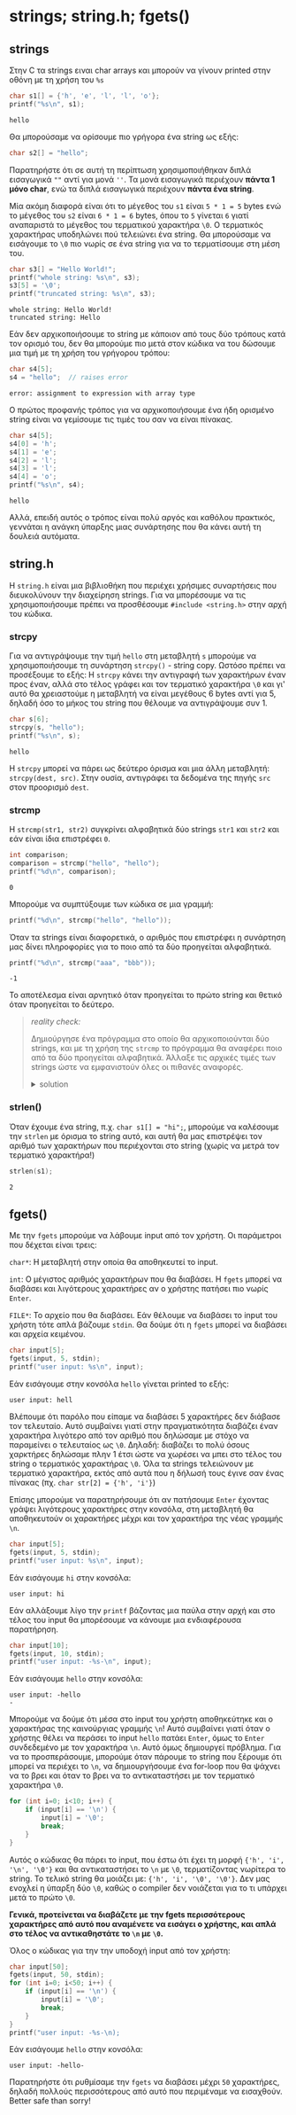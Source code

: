 # strings; string.h; fgets()
## strings
Στην C τα strings ειναι char arrays και μπορούν να γίνουν printed στην οθόνη με
τη χρήση του `%s`
```c
char s1[] = {'h', 'e', 'l', 'l', 'o'};
printf("%s\n", s1);
```
```
hello
```
Θα μπορούσαμε να ορίσουμε πιο γρήγορα ένα string ως εξής:
```c
char s2[] = "hello";
```
Παρατηρήστε ότι σε αυτή τη περίπτωση χρησιμοποιήθηκαν διπλά εισαγωγικά `""`
αντί για μονά `''`. Τα μονά εισαγωγικά περιέχουν **πάντα 1 μόνο char**, ενώ τα
διπλά εισαγωγικά περιέχουν **πάντα ένα string**.

Μία ακόμη διαφορά είναι ότι το μέγεθος του `s1` είναι `5 * 1 = 5` bytes ενώ το
μέγεθος του `s2` είναι `6 * 1 = 6` bytes, όπου το `5` γίνεται `6` γιατί
αναπαριστά το μέγεθος του τερματικού χαρακτήρα `\0`. Ο τερματικός χαρακτήρας
υποδηλώνει πού τελειώνει ένα string. Θα μπορούσαμε να εισάγουμε το `\0` πιο
νωρίς σε ένα string για να το τερματίσουμε στη μέση του.
```c
char s3[] = "Hello World!";
printf("whole string: %s\n", s3);
s3[5] = '\0';
printf("truncated string: %s\n", s3);
```
```
whole string: Hello World!
truncated string: Hello
```

Εάν δεν αρχικοποιήσουμε το string με κάποιον από τους δύο τρόπους κατά τον
ορισμό του, δεν θα μπορούμε πιο μετά στον κώδικα να του δώσουμε μια τιμή με τη
χρήση του γρήγορου τρόπου:
```c
char s4[5];
s4 = "hello";  // raises error
```
```
error: assignment to expression with array type
```
Ο πρώτος προφανής τρόπος για να αρχικοποιήσουμε ένα ήδη ορισμένο string είναι
να γεμίσουμε τις τιμές του σαν να είναι πίνακας.
```c
char s4[5];
s4[0] = 'h';
s4[1] = 'e';
s4[2] = 'l';
s4[3] = 'l';
s4[4] = 'o';
printf("%s\n", s4);
```
```
hello
```
Αλλά, επειδή αυτός ο τρόπος είναι πολύ αργός και καθόλου πρακτικός, γεννάται η
ανάγκη ύπαρξης μιας συνάρτησης που θα κάνει αυτή τη δουλειά αυτόματα.

## string.h
Η `string.h` είναι μια βιβλιοθήκη που περιέχει χρήσιμες συναρτήσεις που
διευκολύνουν την διαχείρηση strings. Για να μπορέσουμε να τις χρησιμοποιήσουμε
πρέπει να προσθέσουμε `#include <string.h>` στην αρχή του κώδικα.

### strcpy
Για να αντιγράψουμε την τιμή `hello` στη μεταβλητή `s` μπορούμε να
χρησιμοποιήσουμε τη συνάρτηση `strcpy()` - string copy. Ωστόσο πρέπει να
προσέξουμε το εξής: Η `strcpy` κάνει την αντιγραφή των χαρακτήρων έναν προς
έναν, αλλά στο τέλος γράφει και τον τερματικό χαρακτήρα `\0` και γι' αυτό θα
χρειαστούμε η μεταβλητή να είναι μεγέθους 6 bytes αντί για 5, δηλαδή όσο το
μήκος του string που θέλουμε να αντιγράψουμε συν 1.
```c
char s[6];
strcpy(s, "hello");
printf("%s\n", s);
```
```
hello
```
H `strcpy` μπορεί να πάρει ως δεύτερο όρισμα και μια άλλη μεταβλητή:
`strcpy(dest, src)`. Στην ουσία, αντιγράφει τα δεδομένα της πηγής `src` στον
προορισμό `dest`.

### strcmp
Η `strcmp(str1, str2)` συγκρίνει αλφαβητικά δύο strings `str1` και `str2` και
εάν είναι ίδια επιστρέφει `0`.
```c
int comparison;
comparison = strcmp("hello", "hello");
printf("%d\n", comparison);
```
```
0
```
Μπορούμε να συμπτύξουμε των κώδικα σε μια γραμμή:
```c
printf("%d\n", strcmp("hello", "hello"));
```
Όταν τα strings είναι διαφορετικά, ο αριθμός που επιστρέφει η συνάρτηση μας
δίνει πληροφορίες για το ποιο από τα δύο προηγείται αλφαβητικά.
```c
printf("%d\n", strcmp("aaa", "bbb"));
```
```
-1
```
To αποτέλεσμα είναι αρνητικό όταν προηγείται το πρώτο string και θετικό όταν
προηγείται το δεύτερο.

> *reality check:*
>
> Δημιούργησε ένα πρόγραμμα στο οποίο θα αρχικοποιούνται δύο strings, και με τη
> χρήση της `strcmp` το πρόγραμμα θα αναφέρει ποιο από τα δύο προηγείται
> αλφαβητικά. Άλλαξε τις αρχικές τιμές των strings ώστε να εμφανιστούν όλες οι
> πιθανές αναφορές.
>
> <details>
>  <summary>solution</summary>
>  
>  ```c
>  char str1[] = "apple";  // try to change it to "cherry" later
>  char str2[] = "banana";
>
>  if (strcmp(str1, str2) > 0) {
>      printf("%s comes after %s\n", str1, str2);
>  } else if (strcmp(str1, str2) < 0) {
>      printf("%s comes before %s\n", str1, str2);
>  } else {
>      printf("%s is the same as %s\n", str1, str2);
>  }
>  ```
> </details>

### strlen()
Όταν έχουμε ένα string, π.χ. `char s1[] = "hi";`, μπορούμε να καλέσουμε την
`strlen` με όρισμα το string αυτό, και αυτή θα μας επιστρέψει τον αριθμό των
 χαρακτήρων που περιέχονται στο string (χωρίς να μετρά τον τερματικό 
χαρακτήρα!)
```c
strlen(s1);
```
```
2
```
    
## fgets()
Με την `fgets` μπορούμε να λάβουμε input από τον χρήστη. Οι παράμετροι που
δέχεται είναι τρεις:

`char*`: Η μεταβλητή στην οποία θα αποθηκευτεί το input.

`int`: Ο μέγιστος αριθμός χαρακτήρων που θα διαβάσει. Η `fgets` μπορεί να
διαβάσει και λιγότερους χαρακτήρες αν ο χρήστης πατήσει πιο νωρίς `Enter`.

`FILE*`: Το αρχείο που θα διαβάσει. Εάν θέλουμε να διαβάσει το input του χρήστη
τότε απλά βάζουμε `stdin`. Θα δούμε ότι η `fgets` μπορεί να διαβάσει και αρχεία
κειμένου.
```c
char input[5];
fgets(input, 5, stdin);
printf("user input: %s\n", input);
```
Εάν εισάγουμε στην κονσόλα `hello` γίνεται printed το εξής:
```
user input: hell
```
Βλέπουμε ότι παρόλο που είπαμε να διαβάσει 5 χαρακτήρες δεν διάβασε τον
τελευταίο. Αυτό συμβαίνει γιατί στην πραγματικότητα διαβάζει έναν χαρακτήρα
λιγότερο από τον αριθμό που δηλώσαμε με στόχο να παραμείνει ο τελευταίος ως
`\0`. Δηλαδή: διαβάζει το πολύ όσους χαρκτήρες δηλώσαμε πλην 1 έτσι ώστε να
χωρέσει να μπει στο τέλος του string ο τερματικός χαρακτήρας `\0`. Όλα τα
strings τελειώνουν με τερματικό χαρακτήρα, εκτός από αυτά που η δήλωσή τους
έγινε σαν ένας πίνακας (πχ. `char str[2] = {'h', 'i'}`)

Επίσης μπορούμε να παρατηρήσουμε ότι αν πατήσουμε `Enter` έχοντας γράψει
λιγότερους χαρακτήρες στην κονσόλα, στη μεταβλητή θα αποθηκευτούν οι
χαρακτήρες μέχρι και τον χαρακτήρα της νέας γραμμής `\n`.
```c
char input[5];
fgets(input, 5, stdin);
printf("user input: %s\n", input);
```
Εάν εισάγουμε `hi` στην κονσόλα:
```
user input: hi

```
Εάν αλλάξουμε λίγο την `printf` βάζοντας μια παύλα στην αρχή και στο τέλος του
input θα μπορέσουμε να κάνουμε μια ενδιαφέρουσα παρατήρηση.
```c
char input[10];
fgets(input, 10, stdin);
printf("user input: -%s-\n", input);
```
Εάν εισάγουμε `hello` στην κονσόλα:
```
user input: -hellο
-
```
Μπορούμε να δούμε ότι μέσα στο input του χρήστη αποθηκεύτηκε και ο χαρακτήρας
της καινούργιας γραμμής `\n`! Αυτό συμβαίνει γιατί όταν ο χρήστης θέλει να
περάσει το input `hello` πατάει `Enter`, όμως το `Enter` συνδεδεμένο με τον
χαρακτήρα `\n`. Αυτό όμως δημιουργεί πρόβλημα. Για να το προσπεράσουμε,
μπορούμε όταν πάρουμε το string που ξέρουμε ότι μπορεί να περιέχει το `\n`,
να δημιουργήσουμε ένα for-loop που θα ψάχνει να το βρει και όταν το βρει να το
αντικαταστήσει με τον τερματικό χαρακτήρα `\0`.
```c
for (int i=0; i<10; i++) {
    if (input[i] == '\n') {
        input[i] = '\0';
        break;
    }
}
```
Αυτός ο κώδικας θα πάρει το input, που έστω ότι έχει τη μορφή
`{'h', 'i', '\n', '\0'}` και θα αντικαταστήσει το `\n` με `\0`, τερματίζοντας
νωρίτερα το string. Το τελικό string θα μοιάζει με: `{'h', 'i', '\0', '\0'}`.
Δεν μας ενοχλεί η ύπαρξη δύο `\0`, καθώς ο compiler δεν νοιάζεται για το τι
υπάρχει μετά το πρώτο `\0`.

**Γενικά, προτείνεται να  διαβάζετε με την fgets περισσότερους χαρακτήρες από
αυτό που αναμένετε να εισάγει ο χρήστης, και απλά στο τέλος να αντικαθηστάτε
το `\n` με `\0`.**

Όλος ο κώδικας για την την υποδοχή input από τον χρήστη:
```c
char input[50];
fgets(input, 50, stdin);
for (int i=0; i<50; i++) {
    if (input[i] == '\n') {
        input[i] = '\0';
        break;
    }
}
printf("user input: -%s-\n);
```
Εάν εισάγουμε `hello` στην κονσόλα:
```
user input: -hello-
```
Παρατηρήστε ότι ρυθμίσαμε την `fgets` να διαβάσει μέχρι `50` χαρακτήρες,
δηλαδή πολλούς περισσότερους από αυτό που περιμέναμε να εισαχθούν. Better safe
than sorry!
